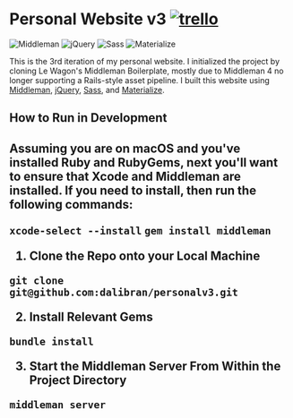 <h1> Personal Website v3
  <a href="https://trello.com/b/YaL6TiMg/personal-website-v3">
      <img src="https://img.shields.io/badge/%F0%9F%97%93-trello-blue.svg" alt="trello">
  </a>
</h1>

![Middleman](https://dl.dropboxusercontent.com/u/10661713/middleman.svg)
![jQuery](https://dl.dropboxusercontent.com/u/10661713/jquery.svg)
![Sass](https://dl.dropboxusercontent.com/u/10661713/sass-1.svg)
![Materialize](https://dl.dropboxusercontent.com/u/10661713/materialize.svg)

This is the 3rd iteration of my personal website. I initialized the project by cloning Le Wagon's Middleman Boilerplate, mostly due to Middleman 4 no longer supporting a Rails-style asset pipeline. I built this website using [Middleman](https://middlemanapp.com/), [jQuery](https://jquery.com/), [Sass](http://sass-lang.com/), and [Materialize](http://materializecss.com/).

<h2>How to Run in Development<h2>

Assuming you are on macOS and you've installed Ruby and RubyGems, next you'll want to ensure that Xcode and Middleman are installed. If you need to install, then run the following commands:

`xcode-select --install`
`gem install middleman`

1. Clone the Repo onto your Local Machine

`git clone git@github.com:dalibran/personalv3.git`

2. Install Relevant Gems

`bundle install`

3. Start the Middleman Server From Within the Project Directory

`middleman server`
